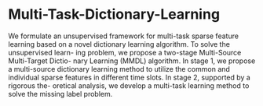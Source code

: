 # Multi-Task-Dictionary-Learning
We formulate an unsupervised framework for multi-task sparse feature learning based on a novel dictionary learning algorithm. To solve the unsupervised learn- ing problem, we propose a two-stage Multi-Source Multi-Target Dictio- nary Learning (MMDL) algorithm. In stage 1, we propose a multi-source dictionary learning method to utilize the common and individual sparse features in different time slots. In stage 2, supported by a rigorous the- oretical analysis, we develop a multi-task learning method to solve the missing label problem.
